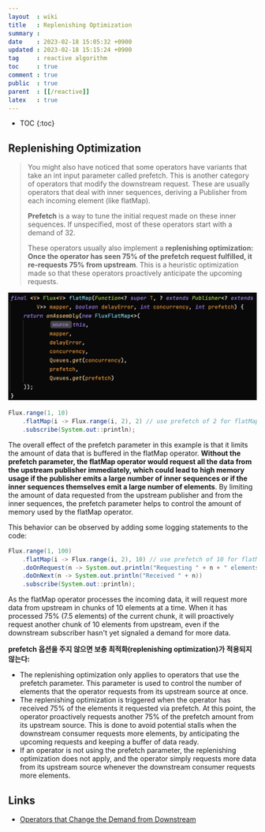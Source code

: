 ```yaml
---
layout  : wiki
title   : Replenishing Optimization
summary : 
date    : 2023-02-18 15:05:32 +0900
updated : 2023-02-18 15:15:24 +0900
tag     : reactive algorithm
toc     : true
comment : true
public  : true
parent  : [[/reactive]]
latex   : true
---
```

* TOC
{:toc}

## Replenishing Optimization

> You might also have noticed that some operators have variants that take an int input parameter called prefetch. This is another category of operators that modify the downstream request. These are usually operators that deal with inner sequences, deriving a Publisher from each incoming element (like flatMap).
>
> __Prefetch__ is a way to tune the initial request made on these inner sequences. If unspecified, most of these operators start with a demand of 32.
>
> These operators usually also implement a __replenishing optimization: Once the operator has seen 75% of the prefetch request fulfilled, it re-requests 75% from upstream__. This is a heuristic optimization made so that these operators proactively anticipate the upcoming requests.

![](/resource/wiki/reactive-replenishing-optimization/prefetch.png)

```java
Flux.range(1, 10)
    .flatMap(i -> Flux.range(i, 2), 2) // use prefetch of 2 for flatMap
    .subscribe(System.out::println);
```

The overall effect of the prefetch parameter in this example is that it limits the amount of data that is buffered in the flatMap operator. 
__Without the prefetch parameter, the flatMap operator would request all the data from the upstream publisher immediately, which could lead to high memory usage if the publisher emits a large number of inner sequences or if the inner sequences themselves emit a large number of elements__. By limiting the amount of data requested from the upstream publisher and from the inner sequences, the prefetch parameter helps to control the amount of memory used by the flatMap operator.

This behavior can be observed by adding some logging statements to the code:

```java
Flux.range(1, 100)
    .flatMap(i -> Flux.range(i, 2), 10) // use prefetch of 10 for flatMap
    .doOnRequest(n -> System.out.println("Requesting " + n + " elements"))
    .doOnNext(n -> System.out.println("Received " + n))
    .subscribe(System.out::println);
```

As the flatMap operator processes the incoming data, it will request more data from upstream in chunks of 10 elements at a time. When it has processed 75% (7.5 elements) of the current chunk, it will proactively request another chunk of 10 elements from upstream, even if the downstream subscriber hasn't yet signaled a demand for more data.

__prefetch 옵션을 주지 않으면 보충 최적화(replenishing optimization)가 적용되지 않는다:__
- The replenishing optimization only applies to operators that use the prefetch parameter. This parameter is used to control the number of elements that the operator requests from its upstream source at once.
- The replenishing optimization is triggered when the operator has received 75% of the elements it requested via prefetch. At this point, the operator proactively requests another 75% of the prefetch amount from its upstream source. This is done to avoid potential stalls when the downstream consumer requests more elements, by anticipating the upcoming requests and keeping a buffer of data ready.
- If an operator is not using the prefetch parameter, the replenishing optimization does not apply, and the operator simply requests more data from its upstream source whenever the downstream consumer requests more elements.

## Links

- [Operators that Change the Demand from Downstream](https://projectreactor.io/docs/core/release/reference/#_operators_that_change_the_demand_from_downstream)